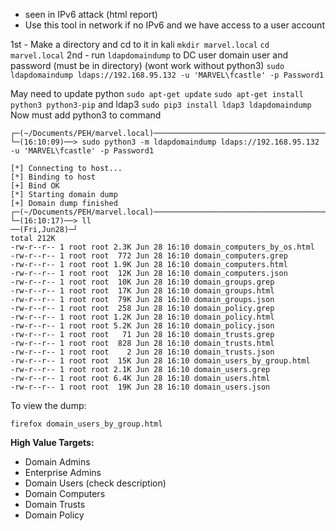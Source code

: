 * seen in IPv6 attack (html report)
* Use this tool in network if no IPv6 and we have access to a user account

1st - Make a directory and cd to it in kali
	`mkdir marvel.local`
	`cd marvel.local`
2nd - run `ldapdomaindump` to DC user domain user and password (must be in directory)
		(wont work without python3)
	`sudo ldapdomaindump ldaps://192.168.95.132 -u 'MARVEL\fcastle' -p Password1 `
	
May need to update python
	`sudo apt-get update`
	`sudo apt-get install python3 python3-pip`
and ldap3
	`sudo pip3 install ldap3 ldapdomaindump`
Now must add python3 to command
	
```
┌─(~/Documents/PEH/marvel.local)──────────────────────────────────────────────────────────────────────(kali@kali:pts/4)─┐
└─(16:10:09)──> sudo python3 -m ldapdomaindump ldaps://192.168.95.132 -u 'MARVEL\fcastle' -p Password1

[*] Connecting to host...
[*] Binding to host
[+] Bind OK
[*] Starting domain dump
[+] Domain dump finished
┌─(~/Documents/PEH/marvel.local)──────────────────────────────────────────────────────────────────────(kali@kali:pts/4)─┐
└─(16:10:17)──> ll                                                                                        ──(Fri,Jun28)─┘
total 212K
-rw-r--r-- 1 root root 2.3K Jun 28 16:10 domain_computers_by_os.html
-rw-r--r-- 1 root root  772 Jun 28 16:10 domain_computers.grep
-rw-r--r-- 1 root root 1.9K Jun 28 16:10 domain_computers.html
-rw-r--r-- 1 root root  12K Jun 28 16:10 domain_computers.json
-rw-r--r-- 1 root root  10K Jun 28 16:10 domain_groups.grep
-rw-r--r-- 1 root root  17K Jun 28 16:10 domain_groups.html
-rw-r--r-- 1 root root  79K Jun 28 16:10 domain_groups.json
-rw-r--r-- 1 root root  258 Jun 28 16:10 domain_policy.grep
-rw-r--r-- 1 root root 1.2K Jun 28 16:10 domain_policy.html
-rw-r--r-- 1 root root 5.2K Jun 28 16:10 domain_policy.json
-rw-r--r-- 1 root root   71 Jun 28 16:10 domain_trusts.grep
-rw-r--r-- 1 root root  828 Jun 28 16:10 domain_trusts.html
-rw-r--r-- 1 root root    2 Jun 28 16:10 domain_trusts.json
-rw-r--r-- 1 root root  15K Jun 28 16:10 domain_users_by_group.html
-rw-r--r-- 1 root root 2.1K Jun 28 16:10 domain_users.grep
-rw-r--r-- 1 root root 6.4K Jun 28 16:10 domain_users.html
-rw-r--r-- 1 root root  19K Jun 28 16:10 domain_users.json
```

To view the dump:

`firefox domain_users_by_group.html`

**High Value Targets:**
- Domain Admins
- Enterprise Admins
- Domain Users (check description)
- Domain Computers
- Domain Trusts
- Domain Policy

